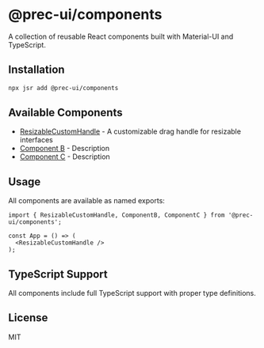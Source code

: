 # @prec-ui/components

A collection of reusable React components built with Material-UI and TypeScript.

## Installation

```bash
npx jsr add @prec-ui/components
```

## Available Components

- [ResizableCustomHandle](./ResizableCustomHandle/README.md) - A customizable drag handle for resizable interfaces
- [Component B](./ComponentB/README.md) - Description
- [Component C](./ComponentC/README.md) - Description

## Usage

All components are available as named exports:

```tsx
import { ResizableCustomHandle, ComponentB, ComponentC } from '@prec-ui/components';

const App = () => (
  <ResizableCustomHandle />
);
```

## TypeScript Support

All components include full TypeScript support with proper type definitions.

## License

MIT